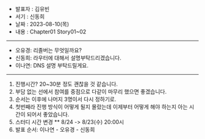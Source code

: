 - 발표자 : 김유빈
- 서기 : 신동희
- 날짜 : 2023-08-10(목)
- 내용 : Chapter01 Story01~02

---

- 오유경: 리졸버는 무엇일까요?
- 신동희: 라우터에 대해서 설명부탁드리겠습니다.
- 이나연: DNS 설명 부탁드릴게요.

---

1. 진행시간? 20~30분 정도 괜찮을 것 같습니다.
2. 부담 없는 선에서 참여를 중점으로 다같이 마무리 했으면 좋겠습니다.
3. 순서는 이후에 나머지 3명이서 다시 정하기로.
4. 첫번째라 진행 방식이 어떻게 될지 몰랐는데 이제부터 어떻게 해야 하는지 아는 시간이 되어서 좋았습니다.
5. 스터디 시간 변경 \*\* 8/24 -> 8/23(수) 20:00시
6. 발표 순서: 이나연 - 오유경 - 신동희
